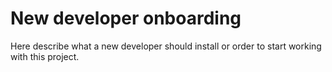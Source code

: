 # New developer onboarding

Here describe what a new developer should install or order to start working with this project.

